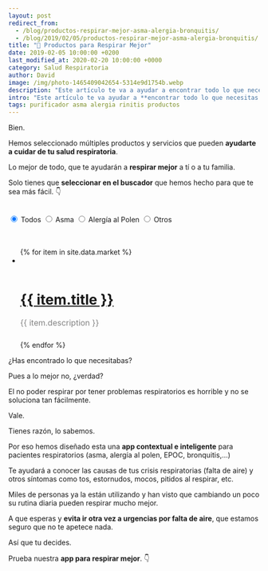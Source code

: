 ```yaml
---
layout: post
redirect_from:
  - /blog/productos-respirar-mejor-asma-alergia-bronquitis/
  - /blog/2019/02/05/productos-respirar-mejor-asma-alergia-bronquitis/
title: "🤗 Productos para Respirar Mejor"
date: 2019-02-05 10:00:00 +0200
last_modified_at: 2020-02-20 10:00:00 +0000
category: Salud Respiratoria
author: David
image: /img/photo-1465409042654-5314e9d1754b.webp
description: "Este artículo te va a ayudar a encontrar todo lo que necesitas para respirar mejor y así prevenir el asma, la la alergia al polen o la bronquitis. Así podrás evitar los maldita tos, estornudos, pitidos al respirar o la falta de aire. Pulsa el link para echar un vistazo y empezar a respirar mejor."
intro: "Este artículo te va ayudar a **encontrar todo lo que necesitas para respirar mejor** y así prevenir el asma, la alergia al polen o la bronquitis. <br><br> Así podrás evitar los maldita tos, estornudos, pitidos al respirar o la falta de aire. <br><br>Hemos preparado una **lista de productos para que sepas que necesitas para respirar mejor** en casa y fuera de ella.<br><br>Venga, echa un vistazo."
tags: purificador asma alergia rinitis productos
---
```


Bien.

Hemos seleccionado múltiples productos y servicios que pueden **ayudarte a cuidar de tu salud respiratoria**.

Lo mejor de todo, que te ayudarán a **respirar mejor** a tí o a tu familia.

Solo tienes que **seleccionar en el buscador** que hemos hecho para que te sea más fácil. 👇

<br>
<div>
  <div class="center">
   	<nav class="segmented-button">
    	<input type="radio" name="seg-1" value="all" id="all" checked>
    	<label for="all" class="first">Todos</label>
    	<input type="radio" name="seg-1" value="asthma-selector" id="asthma-selector">
    	<label for="asthma-selector">Asma</label>
    	<input type="radio" name="seg-1" value="allergy-selector" id="allergy-selector">
    	<label for="allergy-selector" >Alergía al Polen</label>
    	<input type="radio" name="seg-1" value="other" id="other">
    	<label for="other" class="last">Otros</label>
    </nav>
    <br>
  </div>
</div>
<br>
<div>
	<ul class="factors">
	{% for item in site.data.market %}
	   <li class="{{ item.type }}">
		   <a target="_blank" rel="noopener noreferrer" href="{{ item.link }}">
		   		<img src="{{ item.image }}" alt="" />
		   		<br>
		   		<br>
		  		<h1>
				    {{ item.title }}
					</h1>
			</a>
			<p style="color: #828282; padding-bottom: 10px; font-size: 16px;">
			  {{ item.description }}
			</p>
	  </li>
	{% endfor %}
	</ul>
</div>

¿Has encontrado lo que necesitabas?

Pues a lo mejor no, ¿verdad?

El no poder respirar por tener problemas respiratorios es horrible y no se soluciona tan fácilmente.

Vale.

Tienes razón, lo sabemos.

Por eso hemos diseñado esta una **app contextual e inteligente** para pacientes respiratorios (asma, alergía al polen, EPOC, bronquitis,...)

Te ayudará a conocer las causas de tus crisis respiratorias (falta de aire) y otros síntomas como tos, estornudos, mocos, pitidos al respirar, etc.

Miles de personas ya la están utilizando y han visto que cambiando un poco su rutina diaria pueden respirar mucho mejor.

A que esperas y **evita ir otra vez a urgencias por falta de aire**, que estamos seguro que no te apetece nada.

Así que tu decides.

Prueba nuestra **app para respirar mejor**. 👇
